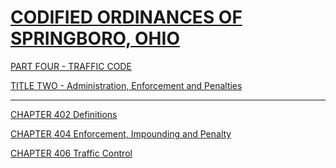 [CODIFIED ORDINANCES OF SPRINGBORO, OHIO](index.html)
=====================================================

[PART FOUR - TRAFFIC CODE](1b19a412.html)

[TITLE TWO - Administration, Enforcement and Penalties](1b3ca412.html)

* * * * *

[CHAPTER 402 Definitions](1b44a412.html)

[CHAPTER 404 Enforcement, Impounding and Penalty](1c83a412.html)

[CHAPTER 406 Traffic Control](1cf5a412.html)
